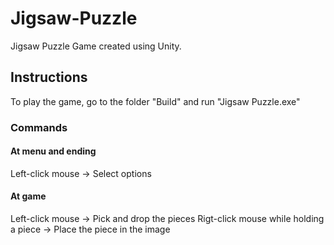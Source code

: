 # Jigsaw-Puzzle

Jigsaw Puzzle Game created using Unity.

## Instructions

To play the game, go to the folder "Build" and run "Jigsaw Puzzle.exe"

### Commands

#### At menu and ending

Left-click mouse -> Select options

#### At game

Left-click mouse -> Pick and drop the pieces
Rigt-click mouse while holding a piece -> Place the piece in the image
